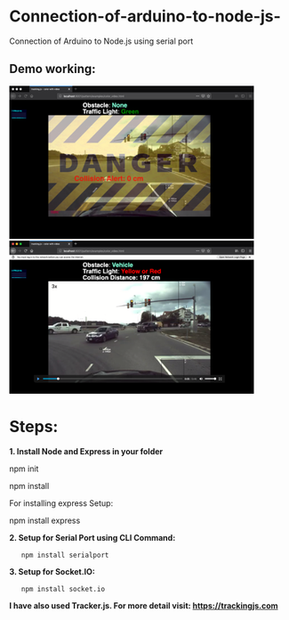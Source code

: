 # Connection-of-arduino-to-node-js-
Connection of Arduino to Node.js using serial port
## Demo working:
<img src="demo/demo1.png" width="440"><img src="demo/demo2.png" width="440">


# Steps:<br> 
 <b> 1. Install Node and Express in your folder </b>

  
  npm init
  
  npm install 
  
 For installing express Setup:
 
  npm install express

 
 <b> 2. Setup for Serial Port using CLI Command: </b>
    
       npm install serialport
       
 <b> 3. Setup for Socket.IO: </b>
 
       npm install socket.io
       
 <b> I have also used Tracker.js. For more detail visit: https://trackingjs.com </b>
 
